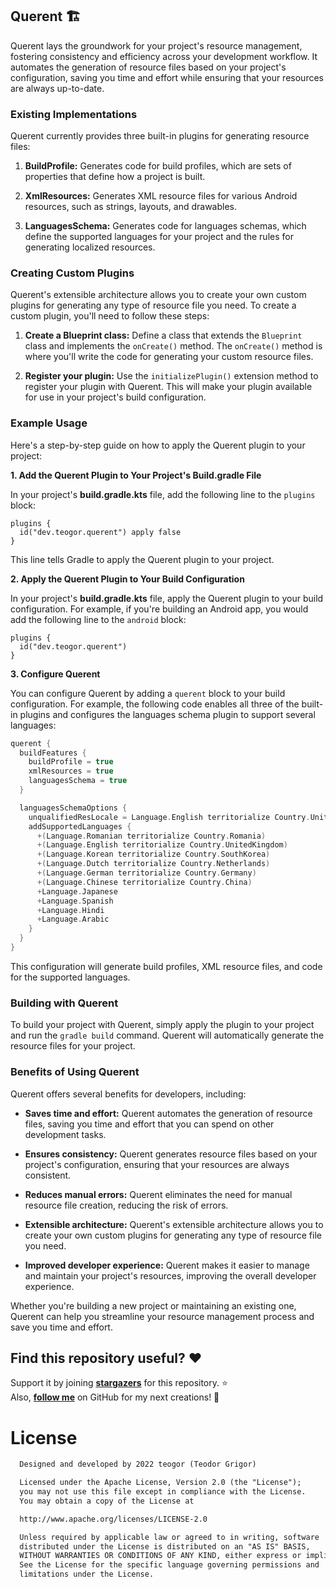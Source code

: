 ## Querent 🏗️

Querent lays the groundwork for your project's resource management, fostering consistency and efficiency across your development workflow. It automates the generation of resource files based on your project's configuration, saving you time and effort while ensuring that your resources are always up-to-date.

### Existing Implementations

Querent currently provides three built-in plugins for generating resource files:

1. **BuildProfile:** Generates code for build profiles, which are sets of properties that define how a project is built.

2. **XmlResources:** Generates XML resource files for various Android resources, such as strings, layouts, and drawables.

3. **LanguagesSchema:** Generates code for languages schemas, which define the supported languages for your project and the rules for generating localized resources.

### Creating Custom Plugins

Querent's extensible architecture allows you to create your own custom plugins for generating any type of resource file you need. To create a custom plugin, you'll need to follow these steps:

1. **Create a Blueprint class:** Define a class that extends the `Blueprint` class and implements the `onCreate()` method. The `onCreate()` method is where you'll write the code for generating your custom resource files.

2. **Register your plugin:** Use the `initializePlugin()` extension method to register your plugin with Querent. This will make your plugin available for use in your project's build configuration.

### Example Usage

Here's a step-by-step guide on how to apply the Querent plugin to your project:

**1. Add the Querent Plugin to Your Project's Build.gradle File**

In your project's **build.gradle.kts** file, add the following line to the `plugins` block:

```
plugins {
  id("dev.teogor.querent") apply false
}
```

This line tells Gradle to apply the Querent plugin to your project.

**2. Apply the Querent Plugin to Your Build Configuration**

In your project's **build.gradle.kts** file, apply the Querent plugin to your build configuration. For example, if you're building an Android app, you would add the following line to the `android` block:

```
plugins {
  id("dev.teogor.querent")
}
```

**3. Configure Querent**

You can configure Querent by adding a `querent` block to your build configuration. For example, the following code enables all three of the built-in plugins and configures the languages schema plugin to support several languages:

```kotlin
querent {
  buildFeatures {
    buildProfile = true
    xmlResources = true
    languagesSchema = true
  }

  languagesSchemaOptions {
    unqualifiedResLocale = Language.English territorialize Country.UnitedStates
    addSupportedLanguages {
      +(Language.Romanian territorialize Country.Romania)
      +(Language.English territorialize Country.UnitedKingdom)
      +(Language.Korean territorialize Country.SouthKorea)
      +(Language.Dutch territorialize Country.Netherlands)
      +(Language.German territorialize Country.Germany)
      +(Language.Chinese territorialize Country.China)
      +Language.Japanese
      +Language.Spanish
      +Language.Hindi
      +Language.Arabic
    }
  }
}
```

This configuration will generate build profiles, XML resource files, and code for the supported languages.

### Building with Querent

To build your project with Querent, simply apply the plugin to your project and run the `gradle build` command. Querent will automatically generate the resource files for your project.

### Benefits of Using Querent

Querent offers several benefits for developers, including:

* **Saves time and effort:** Querent automates the generation of resource files, saving you time and effort that you can spend on other development tasks.

* **Ensures consistency:** Querent generates resource files based on your project's configuration, ensuring that your resources are always consistent.

* **Reduces manual errors:** Querent eliminates the need for manual resource file creation, reducing the risk of errors.

* **Extensible architecture:** Querent's extensible architecture allows you to create your own custom plugins for generating any type of resource file you need.

* **Improved developer experience:** Querent makes it easier to manage and maintain your project's resources, improving the overall developer experience.

Whether you're building a new project or maintaining an existing one, Querent can help you streamline your resource management process and save you time and effort.

## Find this repository useful? :heart:
Support it by joining __[stargazers](https://github.com/teogor/querent/stargazers)__ for this repository. :star: <br>
Also, __[follow me](https://github.com/teogor)__ on GitHub for my next creations! 🤩

# License
```xml
  Designed and developed by 2022 teogor (Teodor Grigor)

  Licensed under the Apache License, Version 2.0 (the "License");
  you may not use this file except in compliance with the License.
  You may obtain a copy of the License at

  http://www.apache.org/licenses/LICENSE-2.0

  Unless required by applicable law or agreed to in writing, software
  distributed under the License is distributed on an "AS IS" BASIS,
  WITHOUT WARRANTIES OR CONDITIONS OF ANY KIND, either express or implied.
  See the License for the specific language governing permissions and
  limitations under the License.
```
